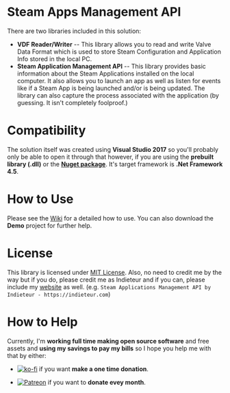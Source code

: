 # Steam Apps Management API
There are two libraries included in this solution:
* **VDF Reader/Writer** -- This library allows you to read and write Valve Data Format which is used to store Steam Configuration and Application Info stored in the local PC.
* **Steam Application Management API** -- This library provides basic information about the Steam Applications installed on the local computer. It also allows you to launch an app as well as listen for events like if a Steam App is being launched and/or is being updated. The library can also capture the process associated with the application (by guessing. It isn't completely foolproof.)

# Compatibility
The solution itself was created using **Visual Studio 2017** so you'll probably only be able to open it through that however, if you are using the **prebuilt library (.dll)** or the [**Nuget package**](https://www.nuget.org/packages/Indieteur.SteamAppsManAndVDFAPI/1.0.2). It's target framework is **.Net Framework 4.5**.

# How to Use
Please see the [Wiki](https://github.com/Indieteur/Steam-Apps-Management-API/wiki) for a detailed how to use. You can also download the **Demo** project for further help.

# License
This library is licensed under [MIT License](https://opensource.org/licenses/MIT). Also, no need to credit me by the way but if you do, please credit me as Indieteur and if you can, please include my [website](https://indieteur.com) as well. (e.g. `Steam Applications Management API by Indieteur - https://indieteur.com`)

# How to Help
Currently, I'm **working full time making open source software** and free assets and **using my savings to pay my bills** so I hope you help me with that by either:


* [![ko-fi](https://www.ko-fi.com/img/donate_sm.png)](https://ko-fi.com/Y8Y8M5JV) if you want **make a one time donation**.

* [![Patreon](https://c5.patreon.com/external/logo/become_a_patron_button.png)](https://www.patreon.com/indieteur) if you want to **donate evey month**.
